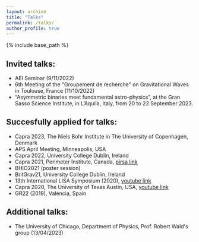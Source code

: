 ```yaml
---
layout: archive
title: "Talks"
permalink: /talks/
author_profile: true
---
```




{% include base_path %}

## Invited talks:

 * AEI Seminar (9/11/2022)
 * 6th Meeting of the "Groupement de recherche" on Gravitational Waves in Toulouse, France (11/10/2022)
 * “Asymmetric binaries meet fundamental astro-physics”, at the Gran Sasso Science Institute, in L’Aquila, Italy, from 20 to 22 September 2023.


## Succesfully applied for talks:

 * Capra 2023, The Niels Bohr Institute in The University of Copenhagen, Denmark
 * APS April Meeting, Minneapolis, USA
 * Capra 2022, University College Dublin, Ireland
 * Capra 2021, Perimeter Institute, Canada, [pirsa link](https://pirsa.org/21060039)
 * BHIO2021 (poster session)
 * BritGrav21, University College Dublin, Ireland
 * 13th International LISA Symposium (2020), [youtube link](https://youtu.be/7d0PglrL\_yg)
 * Capra 2020, The University of Texas Austin, USA, [youtube link](https://youtu.be/7d0PglrL_yg)
 * GR22 (2019), Valencia, Spain

## Additional talks:
 * The University of Chicago, Department of Physics, Prof. Robert Wald's group (13/04/2023)